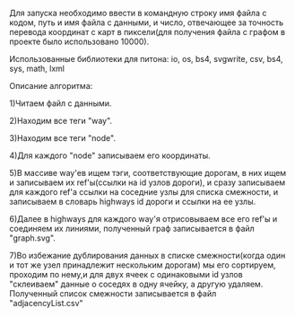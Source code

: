 Для запуска необходимо ввести в командную строку имя файла с кодом, путь и имя файла с данными, и число, отвечающее за точность перевода координат с карт в пиксели(для получения файла с графом в проекте было использовано 10000).

Использованные библиотеки для питона:
io, os, bs4, svgwrite, csv, bs4, sys, math, lxml

Описание алгоритма:

1)Читаем файл с данными.

2)Находим все теги "way".

3)Находим все теги "node".

4)Для каждого "node" записываем его координаты.

5)В массиве way'ев ищем тэги, соответствующие дорогам, в них ищем и записываем их ref'ы(ссылки на  id узлов дороги), и сразу записываем для каждого ref'а ссылки на соседние узлы для списка смежности, и записываем в словарь highways id дороги и ссылки на ее узлы.

6)Далее в highways для каждого way'я отрисовываем все его ref'ы и соединяем их линиями, полученный граф записывается в файл  "graph.svg".

7)Во избежание дублирования данных в списке смежности(когда один и тот же узел принадлежит нескольким дорогам) мы его сортируем, проходим по нему,и для двух ячеек с одинаковыми id узлов "склеиваем" данные о соседях в одну ячейку, а другую удаляем. Полученный список смежности записывается в файл "adjacencyList.csv" 

